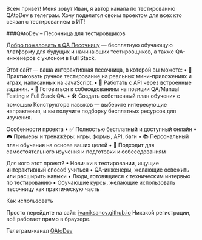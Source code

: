 Всем привет! Меня зовут Иван, я автор канала по тестированию QAtoDev в телеграм. Хочу поделится своим проектом для всех кто связан с тестированием в ИТ!

###QAtoDev – Песочница для тестировщиков

[Добро пожаловать в QA Песочницу](https://ivaniksanov.github.io/) — бесплатную обучающую платформу для будущих и начинающих тестировщиков, а также QA-инженеров с уклоном в Full Stack.

Этот сайт — ваша интерактивная песочница, в которой вы можете:
 • 📌 Практиковать ручное тестирование на реальных мини-приложениях и играх, написанных на JavaScript.
 • 🔗 Работать с API через встроенные задания.
 • 🧠 Готовиться к собеседованиям на позиции QA/Manual Testing и Full Stack QA.
 • 🛠️ Создать собственный план обучения с помощью Конструктора навыков — выберите интересующие направления, и вы получите подборку бесплатных ресурсов для изучения.

Особенности проекта
 • ✅ Полностью бесплатный и доступный онлайн
 • 🎮 Примеры и тренажёры: игры, формы, API, баги
 • 📚 Персональный план обучения на основе ваших целей
 • 🧩 Подходит для самостоятельного изучения и подготовки к собеседованиям

Для кого этот проект?
 • Новички в тестировании, ищущие интерактивный способ учиться
 • QA-инженеры, желающие освежить или расширить навыки
 • Люди, готовящиеся к техническим интервью по тестированию
 • Обучающие курсы, желающие использовать песочницу как практическую часть

Как использовать

Просто перейдите на сайт: [ivaniksanov.github.io](https://ivaniksanov.github.io/)
Никакой регистрации, всё работает прямо в браузере.

Телеграм-канал 
[QAtoDev](https://t.me/QAtoDev)


